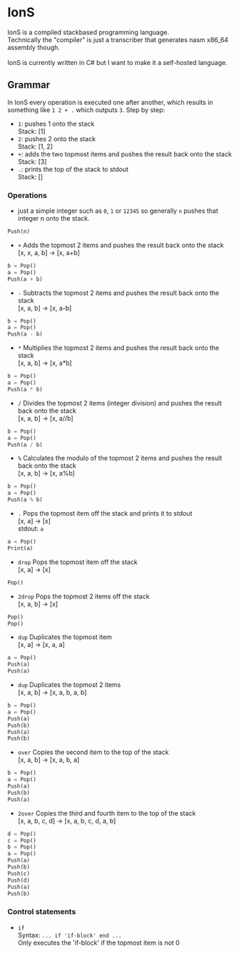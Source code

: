 # IonS
IonS is a compiled stackbased programming language.\
Technically the "compiler" is just a transcriber that generates nasm x86_64 assembly though.\
\
IonS is currently written in C# but I want to make it a self-hosted language.

## Grammar
In IonS every operation is executed one after another, which results in something like ``` 1 2 + . ``` which outputs ```3```.
Step by step:
- ```1```: pushes 1 onto the stack\
Stack: [1]
- ```2```: pushes 2 onto the stack\
Stack: [1, 2]
- ```+```: adds the two topmost items and pushes the result back onto the stack\
Stack: [3]
- ```.```: prints the top of the stack to stdout\
Stack: []
### Operations
* just a simple integer such as ```0```, ```1``` or ```12345``` so generally ```n``` pushes that integer n onto the stack.
``` Python
Push(n)
```
* ```+```
Adds the topmost 2 items and pushes the result back onto the stack\
[x, x, a, b] -> [x, a+b]
``` Python
b = Pop()
a = Pop()
Push(a + b)
```
* ```-```
Subtracts the topmost 2 items and pushes the result back onto the stack\
[x, a, b] -> [x, a-b]
``` Python
b = Pop()
a = Pop()
Push(a - b)
```
* ```*```
Multiplies the topmost 2 items and pushes the result back onto the stack\
[x, a, b] -> [x, a*b]
``` Python
b = Pop()
a = Pop()
Push(a * b)
```
* ```/```
Divides the topmost 2 items (integer division) and pushes the result back onto the stack\
[x, a, b] -> [x, a//b]
``` Python
b = Pop()
a = Pop()
Push(a / b)
```
* ```%```
Calculates the modulo of the topmost 2 items and pushes the result back onto the stack\
[x, a, b] -> [x, a%b]
``` Python
b = Pop()
a = Pop()
Push(a % b)
```
* ```.```
Pops the topmost item off the stack and prints it to stdout\
[x, a] -> [x]\
stdout: ```a```
``` Python
a = Pop()
Print(a)
```
* ```drop```
Pops the topmost item off the stack\
[x, a] -> [x]
``` Python
Pop()
```
* ```2drop```
Pops the topmost 2 items off the stack\
[x, a, b] -> [x]
``` Python
Pop()
Pop()
```
* ```dup```
Duplicates the topmost item\
[x, a] -> [x, a, a]
``` Python
a = Pop()
Push(a)
Push(a)
```
* ```dup```
Duplicates the topmost 2 items\
[x, a, b] -> [x, a, b, a, b]
``` Python
b = Pop()
a = Pop()
Push(a)
Push(b)
Push(a)
Push(b)
```
* ```over```
Copies the second item to the top of the stack\
[x, a, b] -> [x, a, b, a]
``` Python
b = Pop()
a = Pop()
Push(a)
Push(b)
Push(a)
```
* ```2over```
Copies the third and fourth item to the top of the stack\
[x, a, b, c, d] -> [x, a, b, c, d, a, b]
``` Python
d = Pop()
c = Pop()
b = Pop()
a = Pop()
Push(a)
Push(b)
Push(c)
Push(d)
Push(a)
Push(b)
```
### Control statements
* ```if```\
Syntax: ```... if 'if-block' end ...```\
Only executes the 'if-block' if the topmost item is not 0
